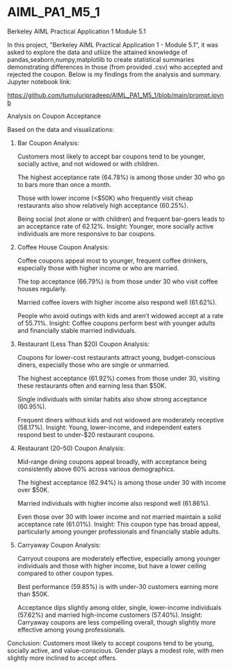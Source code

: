 # AIML_PA1_M5_1

Berkeley AIML Practical Application 1 Module 5.1

In this project, "Berkeley AIML Practical Application 1 - Module 5.1", it was asked to explore the data and utliize the attained knowledge of pandas,seaborn,numpy,matplotlib to create statistical summaries demonstrating differences in those (from provided .csv) who accepted and rejected the coupon. Below is my findings from the analysis and summary. Jupyter notebook link:

https://github.com/tumuluripradeep/AIML_PA1_M5_1/blob/main/prompt.ipynb




Analysis on Coupon Acceptance

Based on the data and visualizations:
1. Bar Coupon Analysis:
   
    Customers most likely to accept bar coupons tend to be younger, socially active, and not widowed or with children.
    
    The highest acceptance rate (64.78%) is among those under 30 who go to bars more than once a month.
    
    Those with lower income (<$50K) who frequently visit cheap restaurants also show relatively high acceptance (60.25%).
    
    Being social (not alone or with children) and frequent bar-goers leads to an acceptance rate of 62.12%.
    Insight: Younger, more socially active individuals are more responsive to bar coupons.

3. Coffee House Coupon Analysis:
   
    Coffee coupons appeal most to younger, frequent coffee drinkers, especially those with higher income or who are married.
    
    The top acceptance (66.79%) is from those under 30 who visit coffee houses regularly.
    
    Married coffee lovers with higher income also respond well (61.62%).
    
    People who avoid outings with kids and aren’t widowed accept at a rate of 55.71%.
    Insight: Coffee coupons perform best with younger adults and financially stable married individuals.

4. Restaurant (Less Than $20) Coupon Analysis:
   
    Coupons for lower-cost restaurants attract young, budget-conscious diners, especially those who are single or unmarried.
    
    The highest acceptance (61.92%) comes from those under 30, visiting these restaurants often and earning less than $50K.
    
    Single individuals with similar habits also show strong acceptance (60.95%).
    
    Frequent diners without kids and not widowed are moderately receptive (58.17%).
    Insight: Young, lower-income, and independent eaters respond best to under-$20 restaurant coupons.

5. Restaurant ($20–$50) Coupon Analysis:
   
    Mid-range dining coupons appeal broadly, with acceptance being consistently above 60% across various demographics.
   
    The highest acceptance (62.94%) is among those under 30 with income over $50K.
    
    Married individuals with higher income also respond well (61.86%).
    
    Even those over 30 with lower income and not married maintain a solid acceptance rate (61.01%).
    Insight: This coupon type has broad appeal, particularly among younger professionals and financially stable adults.

6. Carryaway Coupon Analysis:
   
    Carryout coupons are moderately effective, especially among younger individuals and those with higher income, but have a lower ceiling compared to other coupon types.
    
    Best performance (59.85%) is with under-30 customers earning more than $50K.
    
    Acceptance dips slightly among older, single, lower-income individuals (57.62%) and married high-income customers (57.40%).
    Insight: Carryaway coupons are less compelling overall, though slightly more effective among young professionals.

Conclusion:
  Customers most likely to accept coupons tend to be young, socially active, and value-conscious. Gender plays a modest role, with men slightly more inclined to accept offers. 


